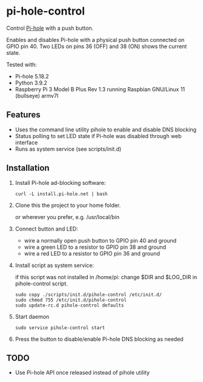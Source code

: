 # pi-hole-control
 
Control [Pi-hole](https://pi-hole.net/) with a push button. 

Enables and disables Pi-hole with a physical push button connected on GPIO pin 40. Two LEDs on pins 36 (OFF) and 38 (ON) shows the current state.

Tested with: 
- Pi-hole 5.18.2
- Python 3.9.2
- Raspberry Pi 3 Model B Plus Rev 1.3 running Raspbian GNU/Linux 11 (bullseye) armv7l 

## Features
- Uses the command line utility pihole to enable and disable DNS blocking
- Status polling to set LED state if Pi-hole was disabled through web interface
- Runs as system service (see scripts/init.d)

## Installation
1. Install Pi-hole ad-blocking software: 
    ```
    curl -L install.pi-hole.net | bash
    ```
1. Clone this the project to your home folder.


   or wherever you prefer, e.g. /usr/local/bin
1. Connect button and LED:
   * wire a normally open push button to GPIO pin 40 and ground
   * wire a green LED to a resistor to GPIO pin 38 and ground
   * wire a red LED to a resistor to GPIO pin 36 and ground
1. Install script as system service:

   if this script was not installed in /home/pi: change $DIR and $LOG_DIR in pihole-control script.
    ```
    sudo copy ./scripts/init.d/pihole-control /etc/init.d/
    sudo chmod 755 /etc/init.d/pihole-control
    sudo update-rc.d pihole-control defaults
    ```
1. Start daemon
    ```
    sudo service pihole-control start
    ```
1. Press the button to disable/enable Pi-hole DNS blocking as needed
  
## TODO
- Use Pi-hole API once released instead of pihole utility 
